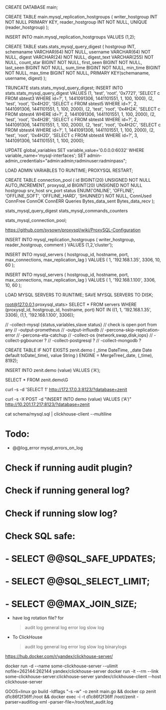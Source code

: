 CREATE DATABASE main;

CREATE TABLE main.mysql_replication_hostgroups (
writer_hostgroup INT NOT NULL PRIMARY KEY,
reader_hostgroup INT NOT NULL,
UNIQUE (reader_hostgroup)
);

INSERT INTO main.mysql_replication_hostgroups VALUES (1,2);

CREATE TABLE stats.stats_mysql_query_digest (
  hostgroup INT,
  schemaname VARCHAR(64) NOT NULL,
  username VARCHAR(64) NOT NULL,
  digest VARCHAR(24) NOT NULL,
  digest_text VARCHAR(255) NOT NULL,
  count_star BIGINT NOT NULL,
  first_seen BIGINT NOT NULL,
  last_seen BIGINT NOT NULL,
  sum_time BIGINT NOT NULL,
  min_time BIGINT NOT NULL,
  max_time BIGINT NOT NULL,
  PRIMARY KEY(schemaname, username, digest)
);

TRUNCATE stats.stats_mysql_query_digest;
INSERT INTO stats.stats_mysql_query_digest
VALUES
(1, 'test', 'root', '0x7721', 'SELECT c FROM sbtest3 WHERE id=?', 1, 1441091306, 1441101551, 1, 100, 1000),
(2, 'test', 'root', '0x4H20', 'SELECT c FROM sbtest5 WHERE id=?', 2, 1441091306, 1441101551, 1, 100, 2000),
(2, 'test', 'root', '0x4H2A', 'SELECT c FROM sbtest4 WHERE id=?', 2, 1441091306, 1441101551, 1, 100, 2000),
(2, 'test', 'root', '0x4H2B', 'SELECT c FROM sbtest4 WHERE id=?', 2, 1441091306, 1441101551, 1, 100, 2000),
(2, 'test', 'root', '0x4H2C', 'SELECT c FROM sbtest4 WHERE id=?', 1, 1441091306, 1441101551, 1, 100, 2000),
(2, 'test', 'root', '0x4H2D', 'SELECT c FROM sbtest4 WHERE id=?', 3, 1441091306, 1441101551, 1, 100, 2000);

UPDATE global_variables SET variable_value='0.0.0.0:6032' WHERE variable_name='mysql-interfaces';
SET admin-admin_credentials="admin:admin;radminuser:radminpass";

LOAD ADMIN VARIABLES TO RUNTIME;
PROXYSQL RESTART;

CREATE TABLE connection_pool (
  id BIGINT(20) UNSIGNED NOT NULL AUTO_INCREMENT,
  proxysql_id BIGINT(20) UNSIGNED NOT NULL
  hostgroup
  srv_host
  srv_port
  status ENUM('ONLINE', 'OFFLINE', 'OFFLINE_SOFT', 'OFFLINE_HARD', 'SHUNNED') NOT NULL,
  ConnUsed
  ConnFree
  ConnOK
  ConnERR
  Queries
  Bytes_data_sent
  Bytes_data_recv
);

stats_mysql_query_digest
stats_mysql_commands_counters

stats_mysql_connection_pool;

https://github.com/sysown/proxysql/wiki/ProxySQL-Configuration


INSERT INTO mysql_replication_hostgroups (
  writer_hostgroup,
  reader_hostgroup,
  comment
) VALUES (1,2,'cluster');

INSERT INTO mysql_servers (
      hostgroup_id,
      hostname,
      port,
      max_connections,
      max_replication_lag
    ) VALUES (
      1,
      '192.168.1.35',
      3306,
      10,
      60
    );

INSERT INTO mysql_servers (
      hostgroup_id,
      hostname,
      port,
      max_connections,
      max_replication_lag
    ) VALUES (
      1,
      '192.168.1.100',
      3306,
      10,
      60
    );


LOAD MYSQL SERVERS TO RUNTIME;
SAVE MYSQL SERVERS TO DISK;

root@127.0.0.1:proxysql_stats> SELECT * FROM servers WHERE (proxysql_id, hostgroup_id, hostname, port) NOT IN ((1, 1, '192.168.1.35', 3306), (1,1, '192.168.1.100', 3306));


  // -collect-mysql {status,variables,slave status}
  // check is open port from any
  // -output-prometheus
  // -output-influxdb
  // -percona-skip-replication-error
  // -percona-eta-catchup
  // -collect-os {network,swap,disk,iops}
  // -collect-pgbouncer ?
  // -collect-postgresql ?
  // -collect-mongodb ?


  CREATE TABLE IF NOT EXISTS zenit.demo (
    _time DateTime,
    _date Date default toDate(_time),
    value String
  ) ENGINE = MergeTree(_date, (_time), 8192);

  INSERT INTO zenit.demo (value) VALUES ('A');

  SELECT * FROM zenit.demo\G

curl -s -d 'SELECT 1' http://172.17.0.3:8123/?database=zenit

curl -s -X POST -d "INSERT INTO demo (value) VALUES ('A')" http://10.201.17.217:8123/?database=zenit

cat schema/mysql.sql | clickhouse-client --multiline


# Todo:
- @@log_error
  mysql_errors_on_log
# Check if running audit plugin?
# Check if running general log?
# Check if running slow log?
# Check SQL safe:
# - SELECT @@SQL_SAFE_UPDATES;
# - SELECT @@SQL_SELECT_LIMIT;
# - SELECT @@MAX_JOIN_SIZE;
- have log rotation file? for
  > audit log
  > general log
  > error log
  > slow log
- To ClickHouse
  > audit log
  > general log
  > error log
  > slow log
  > binarylogs

https://hub.docker.com/r/yandex/clickhouse-server/

docker run -d --name some-clickhouse-server --ulimit nofile=262144:262144 yandex/clickhouse-server
docker run -it --rm --link some-clickhouse-server:clickhouse-server yandex/clickhouse-client --host clickhouse-server

GOOS=linux go build -ldflags "-s -w" -o zenit main.go && docker cp zenit d1c86f2f36ff:/root && docker exec -i -t d1c86f2f36ff /root/zenit -parser=auditlog-xml -parser-file=/root/test_audit.log
